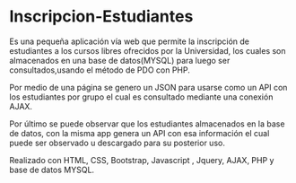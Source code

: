 # Inscripcion-Estudiantes
Es una pequeña aplicación vía web que permite la inscripción de estudiantes a los cursos libres ofrecidos por la Universidad, 
los cuales son almacenados en una base de datos(MYSQL) para luego ser consultados,usando el método de PDO con PHP.

Por medio de una página se genero un JSON para usarse como un API con los estudiantes por grupo
el cual es consultado mediante una conexión AJAX.

Por último se puede observar que los estudiantes almacenados en la base de datos, con la misma app genera un API
con esa información el cual puede ser observado u descargado para su posterior uso.

 Realizado con HTML, CSS, Bootstrap, Javascript , Jquery, AJAX, PHP y base de datos MYSQL.
